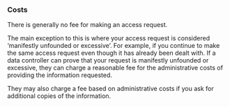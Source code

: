 ###  Costs

There is generally no fee for making an access request.

The main exception to this is where your access request is considered
‘manifestly unfounded or excessive’. For example, if you continue to make the
same access request even though it has already been dealt with. If a data
controller can prove that your request is manifestly unfounded or excessive,
they can charge a reasonable fee for the administrative costs of providing the
information requested.

They may also charge a fee based on administrative costs if you ask for
additional copies of the information.
